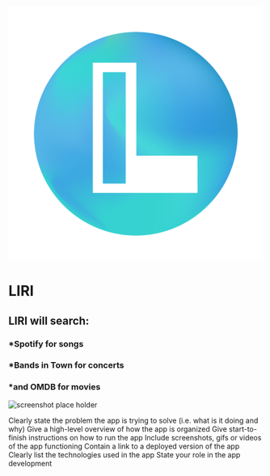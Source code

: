 ![Logo](IMG_6563.PNG)

# LIRI
## LIRI will search:
### *Spotify for songs
### *Bands in Town for concerts
### *and OMDB for movies

![screenshot place holder](IMG_6563.PN)


Clearly state the problem the app is trying to solve (i.e. what is it doing and why)
Give a high-level overview of how the app is organized
Give start-to-finish instructions on how to run the app
Include screenshots, gifs or videos of the app functioning
Contain a link to a deployed version of the app
Clearly list the technologies used in the app
State your role in the app development




